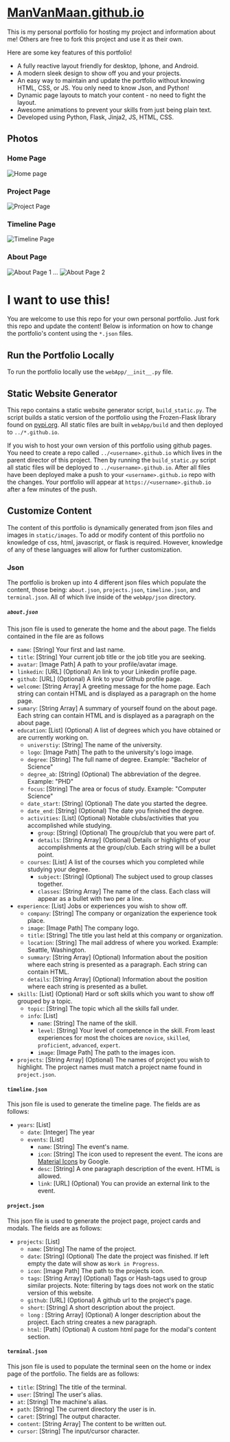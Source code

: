 # [ManVanMaan.github.io](https://manvanmaan.github.io/)

This is my personal portfolio for hosting my project and information about me!
 Others are free to fork this project and use it as their own.

Here are some key features of this portfolio!
 
* A fully reactive layout friendly for desktop, Iphone, and Android.
* A modern sleek design to show off you and your projects.
* An easy way to maintain and update the portfolio without knowing HTML, CSS, or JS. You only need to know Json, and Python!
* Dynamic page layouts to match your content - no need to fight the layout.
* Awesome animations to prevent your skills from just being plain text.
* Developed using Python, Flask, Jinja2, JS, HTML, CSS.

## Photos
### Home Page
![Home page](./webApp/static/images/projects/portfolio/home.png)

### Project Page
![Project Page](./webApp/static/images/projects/portfolio/project.png)

### Timeline Page
![Timeline Page](./webApp/static/images/projects/portfolio/timeline.png)

### About Page
![About Page 1](./webApp/static/images/projects/portfolio/about_1.png)
...
![About Page 2](./webApp/static/images/projects/portfolio/about_2.png)


# I want to use this!
You are welcome to use this repo for your own personal portfolio. 
Just fork this repo and update the content!
Below is information on how to change the portfolio's content using the `*.json` files.

## Run the Portfolio Locally
To run the portfolio locally use the `webApp/__init__.py` file. 

## Static Website Generator
This repo contains a static website generator script, `build_static.py`. 
The script builds a static version of the portfolio using the Frozen-Flask library found on [pypi.org](https://pypi.org/project/Frozen-Flask/).
All static files are built in `webApp/build` and then deployed to `../*.github.io`.

If you wish to host your own version of this portfolio using github pages. 
You  need to create a repo called `../<username>.github.io` which lives in the parent director of this project.
Then by running the `build_static.py` script all static files will be deployed to `../<username>.github.io`. 
After all files have been deployed make a push to your `<username>.github.io` repo with the changes. 
Your portfolio will appear at `https://<username>.github.io` after a few minutes of the push.

## Customize Content
The content of this portfolio is dynamically generated from json files and images in `static/images`. 
To add or modify content of this portfolio no knowledge of css, html, javascript, or flask is required. 
However, knowledge of any of these languages will allow for further customization.

### Json
The portfolio is broken up into 4 different json files which populate the content, those being: `about.json`, `projects.json`, `timeline.json`, and `terminal.json`.
All of which live inside of the `webApp/json` directory.

##### `about.json`
This json file is used to generate the home and the about page. The fields contained in the file are as follows

* `name`: [String] Your first and last name.
* `title`: [String] Your current job title or the job title you are seeking.
* `avatar`: [Image Path] A path to your profile/avatar image.
* `linkedin`: [URL] (Optional) An link to your Linkedin profile page.
* `github`: [URL] (Optional) A link to your Github profile page.
* `welcome`: [String Array] A greeting message for the home page. Each string can contain HTML and is displayed as a paragraph on the home page.
* `sumary`: [String Array] A summary of yourself found on the about page. Each string can contain HTML and is displayed as a paragraph on the about page.
* `education`: [List] (Optional) A list of degrees which you have obtained or are currently working on.
    * `universtiy`: [String] The name of the university.
    * `logo`: [Image Path] The path to the university's logo image.
    * `degree`: [String] The full name of degree. Example: "Bachelor of Science"
    * `degree_ab`: [String] (Optional) The abbreviation of the degree. Example: "PHD"
    * `focus`: [String] The area or focus of study. Example: "Computer Science"
    * `date_start`: [String] (Optional) The date you started the degree.
    * `date_end`: [String] (Optional) The date you finished the degree.
    * `activities`: [List] (Optional) Notable clubs/activities that you accomplished while studying. 
        * `group`: [String] (Optional) The group/club that you were part of.
        * `details`: [String Array] (Optional) Details or highlights of your accomplishments at the group/club. Each string will be a bullet point.
    * `courses`: [List] A list of the courses which you completed while studying your degree.
        * `subject`: [String] (Optional) The subject used to group classes together.
        * `classes`: [String Array] The name of the class. Each class will appear as a bullet with two per a line.
* `experience`: [List] Jobs or experiences you wish to show off.
    * `company`: [String] The company or organization the experience took place.
    * `image`: [Image Path] The company logo.
    * `title`: [String] The title you last held at this company or organization.
    * `location`: [String] The mail address of where you worked. Example: Seattle, Washington.
    * `summary`: [String Array] (Optional) Information about the position where each string is presented as a paragraph. Each string can contain HTML.
    * `details`: [String Array] (Optional) Information about the position where each string is presented as a bullet.
* `skills`: [List] (Optional) Hard or soft skills which you want to show off grouped by a topic.
    * `topic`: [String] The topic which all the skills fall under.
    * `info`: [List]
        * `name`: [String] The name of the skill.
        * `level`: [String] Your level of competence in the skill. From least experiences for most the choices are `novice`, `skilled`, `proficient`, `advanced`, `expert`.
        * `image`: [Image Path] The path to the images icon.
* `projects`: [String Array] (Optional) The names of project you wish to highlight. The project names must match a project name found in `project.json`.

#### `timeline.json`
This json file is used to generate the timeline page. The fields are as follows:

* `years`: [List]
    * `date`: [Integer] The year 
    * `events`: [List]
        * `name`: [String] The event's name.
        * `icon`: [String] The icon used to represent the event. The icons are [Material Icons](https://material.io/resources/icons/?style=baseline) by Google.
        * `desc`: [String] A one paragraph description of the event. HTML is allowed.
        * `link`: [URL] (Optional) You can provide an external link to the event.

#### `project.json`
This json file is used to generate the project page, project cards and modals. The fields are as follows:

* `projects`: [List]
    * `name`: [String] The name of the project.
    * `date`: [String] (Optional) The date the project was finished. If left empty the date will show as `Work in Progress`.
    * `icon`: [Image Path] The path to the projects icon.
    * `tags`: [String Array] (Optional) Tags or Hash-tags used to group similar projects. Note: filtering by tags does not work on the static version of this website.
    * `github`: [URL] (Optional) A github url to the project's page.
    * `short`: [String] A short description about the project.
    * `long` : [String Array] (Optional) A longer description about the project. Each string creates a new paragraph.
    * `html`: [Path] (Optional) A custom html page for the modal's content section.

    
#### `terminal.json`
This json file is used to populate the terminal seen on the home or index page of the portfolio. The fields are as follows:

* `title`: [String] The title of the terminal.
* `user`: [String] The user's alias.
* `at`: [String] The machine's alias.
* `path`: [String] The current directory the user is in.
* `caret`: [String] The output character.
* `content`: [String Array] The content to be written out. 
* `cursor`: [String] The input/cursor character.